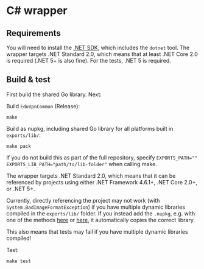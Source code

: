 # C# wrapper

## Requirements

You will need to install the [.NET SDK](https://dotnet.microsoft.com/download), which includes the `dotnet` tool. The
wrapper targets .NET Standard 2.0, which means that at least .NET Core 2.0 is required (.NET 5+ is also fine). For the
tests, .NET 5 is required.

## Build & test

First build the shared Go library. Next:

Build `EduVpnCommon` (Release):

```shell
make
```

Build as nupkg, including shared Go library for all platforms built in `exports/lib/`:

```shell
make pack
```

If you do not build this as part of the full repository, specify `EXPORTS_PATH="" EXPORTS_LIB_PATH="path/to/lib-folder"`
when calling make.

The wrapper targets .NET Standard 2.0, which means that it can be referenced by projects using either .NET Framework
4.6.1+, .NET Core 2.0+, or .NET 5+.

Currently, directly referencing the project may not work (with `System.BadImageFormatException`) if you have multiple
dynamic libraries compiled in the `exports/lib/` folder. If you instead add the `.nupkg`, e.g. with one of the
methods [here](https://stackoverflow.com/q/43400069) or [here](https://stackoverflow.com/q/10240029), it automatically
copies the correct library.

This also means that tests may fail if you have multiple dynamic libraries compiled!

Test:

```shell
make test
```
